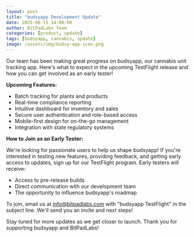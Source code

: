 ```yaml
---
layout: post
title: "budsyapp Development Update"
date: 2025-06-15 14:00:00
author: BitPadLabs Team
categories: [product, update]
tags: [budsyapp, cannabis, update]
image: /assets/img/budsy-app-icon.png
---
```

Our team has been making great progress on budsyapp, our cannabis unit tracking app. Here's what to expect in the upcoming TestFlight release and how you can get involved as an early tester!

**Upcoming Features:**

- Batch tracking for plants and products
- Real-time compliance reporting
- Intuitive dashboard for inventory and sales
- Secure user authentication and role-based access
- Mobile-first design for on-the-go management
- Integration with state regulatory systems

**How to Join as an Early Tester:**

We're looking for passionate users to help us shape budsyapp! If you're interested in testing new features, providing feedback, and getting early access to updates, sign up for our TestFlight program. Early testers will receive:

- Access to pre-release builds
- Direct communication with our development team
- The opportunity to influence budsyapp's roadmap

To join, email us at [info@bitpadlabs.com](mailto:info@bitpadlabs.com) with "budsyapp TestFlight" in the subject line. We'll send you an invite and next steps!

Stay tuned for more updates as we get closer to launch. Thank you for supporting budsyapp and BitPadLabs!
